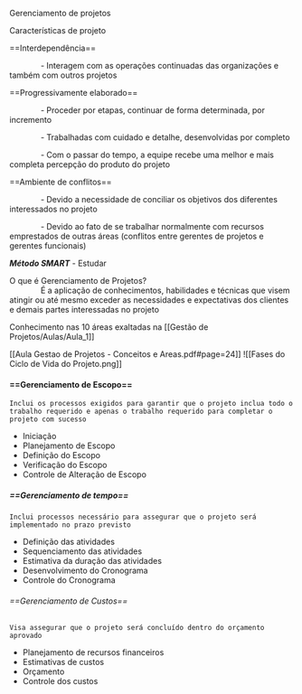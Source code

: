 Gerenciamento de projetos

Características de projeto

==Interdependência==

              - Interagem com as operações continuadas das organizações e também com outros projetos


 ==Progressivamente elaborado==  

              - Proceder por etapas, continuar de forma determinada, por incremento

              - Trabalhadas com cuidado e detalhe, desenvolvidas por completo

              - Com o passar do tempo, a equipe recebe uma melhor e mais completa percepção do produto do projeto

==Ambiente de conflitos==

              - Devido a necessidade de conciliar os objetivos dos diferentes interessados no projeto

              - Devido ao fato de se trabalhar normalmente com recursos emprestados de outras áreas (conflitos entre gerentes de projetos e gerentes funcionais)

***Método SMART*** - Estudar

O que é Gerenciamento de Projetos?  
              É a aplicação de conhecimentos, habilidades e técnicas que visem atingir ou até mesmo exceder as necessidades e expectativas dos clientes e demais partes interessadas no projeto

Conhecimento nas 10 áreas exaltadas na [[Gestão de Projetos/Aulas/Aula_1]]


[[Aula Gestao de Projetos - Conceitos e Areas.pdf#page=24]]
![[Fases do Ciclo de Vida do Projeto.png]]



#### ==Gerenciamento de Escopo==
	Inclui os processos exigidos para garantir que o projeto inclua todo o trabalho requerido e apenas o trabalho requerido para completar o projeto com sucesso

- Iniciação
- Planejamento de Escopo
- Definição do Escopo
- Verificação do Escopo
- Controle de Alteração de Escopo

##### ==Gerenciamento de tempo==
	Inclui processos necessário para assegurar que o projeto será implementado no prazo previsto

- Definição das atividades
- Sequenciamento das atividades
- Estimativa da duração das atividades
- Desenvolvimento do Cronograma
- Controle do Cronograma

###### ==Gerenciamento de Custos==
	Visa assegurar que o projeto será concluído dentro do orçamento aprovado

- Planejamento de recursos financeiros
- Estimativas de custos
- Orçamento
- Controle dos custos
